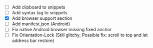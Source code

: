 - [ ] Add clipboard to snippets
- [ ] Add syntax tag to snippets
- [x] Add browser support section
- [ ] Add manifest.json (Android)
- [ ] Fix native Android browser missing fixed anchor
- [ ] Fix Orientation-Lock (Still glitchy; Possible fix: scroll to top and let address bar restore)